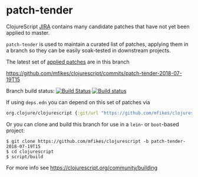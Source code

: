 # patch-tender
ClojureScript [JIRA](https://dev.clojure.org/jira/browse/CLJS) contains many candidate patches that have not yet been applied to master.

`patch-tender` is used to maintain a curated list of patches, applying them in a branch so they can be easily soak-tested in downstream projects.

The latest set of [applied patches](https://github.com/clojure/clojurescript/compare/master...mfikes:patch-tender-2018-07-19T15) are in this branch 

   https://github.com/mfikes/clojurescript/commits/patch-tender-2018-07-19T15 

Branch build status: [![Build Status](https://travis-ci.org/mfikes/clojurescript.svg?branch=patch-tender-2018-07-19T15)](https://travis-ci.org/mfikes/clojurescript) [![Build status](https://ci.appveyor.com/api/projects/status/oggs1yydb8c2t6pa/branch/patch-tender-2018-07-19T15?svg=true)](https://ci.appveyor.com/project/mfikes/clojurescript/branch/patch-tender-2018-07-19T15)

If using `deps.edn` you can depend on this set of patches via
```clojure
org.clojure/clojurescript {:git/url "https://github.com/mfikes/clojurescript", :sha "bdb9d41d0360d18185c95a429e941deaed647078"}
```

Or you can clone and build this branch for use in a `lein`- or `boot`-based project:

```
$ git clone https://github.com/mfikes/clojurescript -b patch-tender-2018-07-19T15
$ cd clojurescript
$ script/build
```
For more info see https://clojurescript.org/community/building